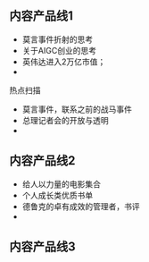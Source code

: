 
## 内容产品线1

- 莫言事件折射的思考
- 关于AIGC创业的思考
- 英伟达进入2万亿市值；
- 

热点扫描
- 莫言事件，联系之前的战马事件
- 总理记者会的开放与透明
- 

## 内容产品线2

- 给人以力量的电影集合
- 个人成长类优质书单
- 德鲁克的卓有成效的管理者，书评
- 

## 内容产品线3
